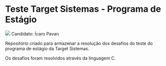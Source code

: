 # Teste Target Sistemas - Programa de Estágio
<img src="https://attachments.gupy.io/production/companies/519/career/574/images/logo.png">
Candidato: Ícaro Pavan

Repositório criado para armazenar a resolução dos desafios do teste do programa de estágio da Target Sistemas.

Os desafios foram resolvidos através da linguagem C.
